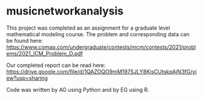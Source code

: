 # musicnetworkanalysis

This project was completed as an assignment for a graduate level mathematical modeling course. The problem and corresponding data can be found here: https://www.comap.com/undergraduate/contests/mcm/contests/2021/problems/2021_ICM_Problem_D.pdf

Our completed report can be read here: https://drive.google.com/file/d/1QAZOQO9mM197SJLY8KjsCUtskqAjN3fG/view?usp=sharing

Code was written by AG using Python and by EG using R. 
